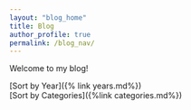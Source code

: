 ```yaml
---
layout: "blog_home"
title: Blog
author_profile: true
permalink: /blog_nav/
---
```


<div class="text-left"><p1>Welcome to my blog!</p1></div>

[Sort by Year]({% link years.md%}) <br>
[Sort by Categories]({%link categories.md%})<br>
